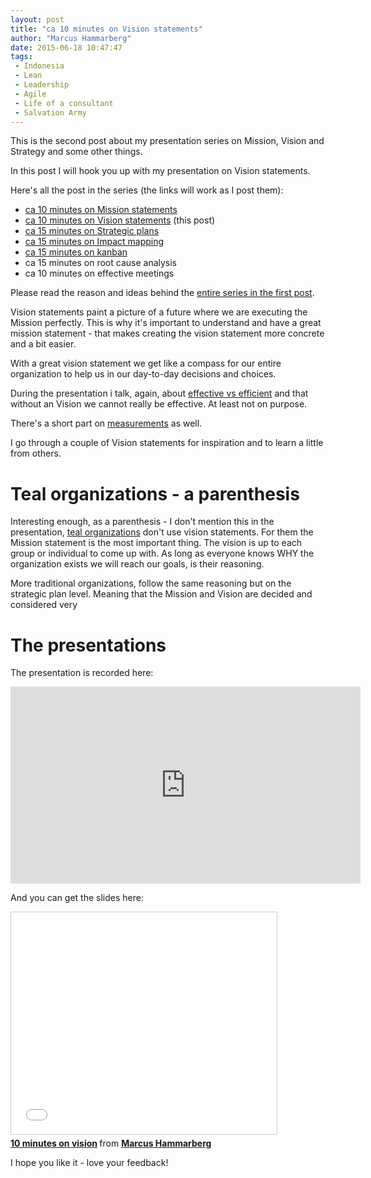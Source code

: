 ```yaml
---
layout: post
title: "ca 10 minutes on Vision statements"
author: "Marcus Hammarberg"
date: 2015-06-18 10:47:47
tags:
 - Indonesia
 - Lean
 - Leadership
 - Agile
 - Life of a consultant
 - Salvation Army
---
```


This is the second post about my presentation series on Mission, Vision and Strategy and some other things. 

In this post I will hook you up with my presentation on Vision statements.

Here's all the post in the series (the links will work as I post them):

* [ca 10 minutes on Mission statements](/2015/06/ca--minutes-on-mission.html)
* [ca 10 minutes on Vision statements](/2015/06/ca--minutes-on-vision-statements.html) (this post)
* [ca 15 minutes on Strategic plans](/2015/06/ca--minutes-on-vision-statements.html)
* [ca 15 minutes on Impact mapping](/2015/06/ca--minutes-on-impact-mapping.html)
* [ca 15 minutes on kanban](/2015/06/ca--minutes-on-kanban.html)
* ca 15 minutes on root cause analysis
* ca 10 minutes on effective meetings

Please read the reason and ideas behind the [entire series in the first post](/2015/06/new-series-marcus-on-business.html).

<a name='more'></a>
Vision statements paint a picture of a future where we are executing the Mission perfectly. This is why it's important to understand and have a great mission statement - that makes creating the vision statement more concrete and a bit easier. 

With a great vision statement we get like a compass for our entire organization to help us in our day-to-day decisions and choices. 

During the presentation i talk, again, about [effective vs efficient](http://www.marcusoft.net/2014/10/effective-revisted.html) and that without an Vision we cannot really be effective. At least not on purpose. 

There's a short part on [measurements](http://www.marcusoft.net/2014/12/what-ive-learned-from-how-to-measure-anything.html) as well. 

I go through a couple of Vision statements for inspiration and to learn a little from others. 

# Teal organizations - a parenthesis

Interesting enough, as a parenthesis - I don't mention this in the presentation, [teal organizations]() don't use vision statements. For them the Mission statement is the most important thing. The vision is up to each group or individual to come up with. As long as everyone knows WHY the organization exists we will reach our goals, is their reasoning. 

More traditional organizations, follow the same reasoning but on the strategic plan level. Meaning that the Mission and Vision are decided and considered very 

# The presentations
The presentation is recorded here: 
<iframe width="560" height="315" src="https://www.youtube.com/embed/dc0zvNymNcM" frameborder="0" allowfullscreen></iframe>

And you can get the slides here:
<iframe src="//www.slideshare.net/slideshow/embed_code/key/Kl5gpAmr9WmU4" width="425" height="355" frameborder="0" marginwidth="0" marginheight="0" scrolling="no" style="border:1px solid #CCC; border-width:1px; margin-bottom:5px; max-width: 100%;" allowfullscreen> </iframe> <div style="margin-bottom:5px"> <strong> <a href="//www.slideshare.net/marcusoftnet/10-minutes-on-vision" title="10 minutes on vision" target="_blank">10 minutes on vision</a> </strong> from <strong><a href="//www.slideshare.net/marcusoftnet" target="_blank">Marcus Hammarberg</a></strong> </div> 

I hope you like it - love your feedback!